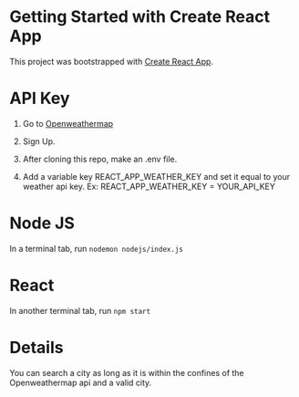 # Getting Started with Create React App

This project was bootstrapped with [Create React App](https://github.com/facebook/create-react-app).

# API Key

1. Go to [Openweathermap](https://openweathermap.org/api)

2. Sign Up.

3. After cloning this repo, make an .env file.

4. Add a variable key REACT_APP_WEATHER_KEY and set it equal to your weather api key.
  Ex: REACT_APP_WEATHER_KEY = YOUR_API_KEY

# Node JS

In a terminal tab, run `nodemon nodejs/index.js`

# React

In another terminal tab, run `npm start`

# Details

You can search a city as long as it is within the confines of the Openweathermap api and a valid city.
